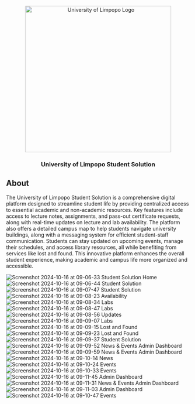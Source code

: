 
<p align="center">
        <img src="https://github.com/user-attachments/assets/412b6527-3cff-438e-8bdb-8ff2434b34e2" width="400" alt="University of Limpopo Logo">
        <h3 align="center">University of Limpopo Student Solution</h3>
    
</p>


## About 

The University of Limpopo Student Solution is a comprehensive digital platform designed to streamline student life by providing centralized access to essential academic and non-academic resources. Key features include access to lecture notes, assignments, and pass-out certificate requests, along with real-time updates on lecture and lab availability. The platform also offers a detailed campus map to help students navigate university buildings, along with a messaging system for efficient student-staff communication. Students can stay updated on upcoming events, manage their schedules, and access library resources, all while benefiting from services like lost and found. This innovative platform enhances the overall student experience, making academic and campus life more organized and accessible.

<img src="https://github.com/user-attachments/assets/fd21adff-3b10-4446-b909-964fe0beec24" alt="Screenshot 2024-10-16 at 09-06-33 Student Solution Home">
<img src="https://github.com/user-attachments/assets/c004c25b-237f-433e-804e-670b8fcbace2" alt="Screenshot 2024-10-16 at 09-06-44 Student Solution">
<img src="https://github.com/user-attachments/assets/cefaa127-9af3-4de0-a376-bfb5d36e9009" alt="Screenshot 2024-10-16 at 09-07-47 Student Solution">
<img src="https://github.com/user-attachments/assets/6c799195-7f1f-45ed-82a3-f505d2bee525" alt="Screenshot 2024-10-16 at 09-08-23 Availability">
<img src="https://github.com/user-attachments/assets/0e1e1aaf-480b-4b0b-9353-8ac48eae4e8f" alt="Screenshot 2024-10-16 at 09-08-34 Labs">
<img src="https://github.com/user-attachments/assets/62c7583d-358c-4b5a-8de9-41c98902b6a9" alt="Screenshot 2024-10-16 at 09-08-47 Labs">
<img src="https://github.com/user-attachments/assets/da99599a-1ec1-4f41-86c4-24a19faaeb2b" alt="Screenshot 2024-10-16 at 09-08-56 Updates">
<img src="https://github.com/user-attachments/assets/8dedab79-bf62-44a9-963a-7bd978094b5f" alt="Screenshot 2024-10-16 at 09-09-07 Labs">
<img src="https://github.com/user-attachments/assets/1a7b95ba-fbe5-4c3b-95ca-0049c638c3b6" alt="Screenshot 2024-10-16 at 09-09-15 Lost and Found">
<img src="https://github.com/user-attachments/assets/b9420f08-5fad-4665-a234-6fe354f41ce0" alt="Screenshot 2024-10-16 at 09-09-23 Lost and Found">
<img src="https://github.com/user-attachments/assets/761fe37d-f18a-4137-8c98-1ca0a597d381" alt="Screenshot 2024-10-16 at 09-09-37 Student Solution">
<img src="https://github.com/user-attachments/assets/88fe1dc0-af53-47d1-9319-a22ecae30fa7" alt="Screenshot 2024-10-16 at 09-09-52 News & Events Admin Dashboard">
<img src="https://github.com/user-attachments/assets/d1e57295-dd29-440b-982b-bcd9ae2ad821" alt="Screenshot 2024-10-16 at 09-09-59 News & Events Admin Dashboard">
<img src="https://github.com/user-attachments/assets/b512ce0d-0c2e-4196-9dd9-173c2e3abf15" alt="Screenshot 2024-10-16 at 09-10-14 News">
<img src="https://github.com/user-attachments/assets/c8e8b10e-1bb9-4ed2-8fd7-f5f5e7bf5976" alt="Screenshot 2024-10-16 at 09-10-24 Events">
<img src="https://github.com/user-attachments/assets/bcccc5a8-d0b5-42a8-9808-ec3b3990a385" alt="Screenshot 2024-10-16 at 09-10-33 Events">
<img src="https://github.com/user-attachments/assets/66c4c3ff-de80-4e44-8e22-870ce4d9f953" alt="Screenshot 2024-10-16 at 09-11-45 Admin Dashboard">
<img src="https://github.com/user-attachments/assets/bfc48952-0e40-446f-9a8c-f446fdadcd94" alt="Screenshot 2024-10-16 at 09-11-31 News & Events Admin Dashboard">
<img src="https://github.com/user-attachments/assets/a21a5ed6-6d0f-456a-9ef8-891fa52bc1ee" alt="Screenshot 2024-10-16 at 09-11-03 Admin Dashboard">
<img src="https://github.com/user-attachments/assets/7136885a-772b-4799-ab06-17b19e60838c" alt="Screenshot 2024-10-16 at 09-10-47 Events">

